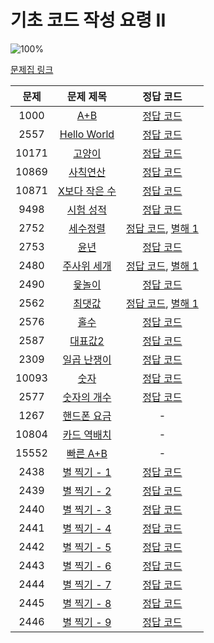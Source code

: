 # 기초 코드 작성 요령 II

![100%](https://progress-bar.dev/25/?scale=28&title=progress&width=500&color=babaca&suffix=/28)

[문제집 링크](https://www.acmicpc.net/workbook/view/7306)

| 문제 | 문제 제목 | 정답 코드 |
| :--: | :--: | :--: |
| 1000 | [A+B](https://www.acmicpc.net/problem/1000) | [정답 코드](../0x02/solutions/1000.cpp) |
| 2557 | [Hello World](https://www.acmicpc.net/problem/2557) | [정답 코드](../0x02/solutions/2557.cpp) |
| 10171 | [고양이](https://www.acmicpc.net/problem/10171) | [정답 코드](../0x02/solutions/10171.cpp) |
| 10869 | [사칙연산](https://www.acmicpc.net/problem/10869) | [정답 코드](../0x02/solutions/10869.cpp) |
| 10871 | [X보다 작은 수](https://www.acmicpc.net/problem/10871) | [정답 코드](../0x02/solutions/10871.cpp) |
| 9498 | [시험 성적](https://www.acmicpc.net/problem/9498) | [정답 코드](../0x02/solutions/9498.cpp) |
| 2752 | [세수정렬](https://www.acmicpc.net/problem/2752) | [정답 코드](../0x02/solutions/2752.cpp), [별해 1](../0x02/solutions/2752_1.cpp) |
| 2753 | [윤년](https://www.acmicpc.net/problem/2753) | [정답 코드](../0x02/solutions/2753.cpp) |
| 2480 | [주사위 세개](https://www.acmicpc.net/problem/2480) | [정답 코드](../0x02/solutions/2480.cpp), [별해 1](../0x02/solutions/2480_1.cpp) |
| 2490 | [윷놀이](https://www.acmicpc.net/problem/2490) | [정답 코드](../0x02/solutions/2490.cpp) |
| 2562 | [최댓값](https://www.acmicpc.net/problem/2562) | [정답 코드](../0x02/solutions/2562.cpp), [별해 1](../0x02/solutions/2562_1.cpp) |
| 2576 | [홀수](https://www.acmicpc.net/problem/2576) | [정답 코드](../0x02/solutions/2576.cpp) |
| 2587 | [대표값2](https://www.acmicpc.net/problem/2587) | [정답 코드](../0x02/solutions/2587.cpp) |
| 2309 | [일곱 난쟁이](https://www.acmicpc.net/problem/2309) | [정답 코드](../0x02/solutions/2309.cpp) |
| 10093 | [숫자](https://www.acmicpc.net/problem/10093) | [정답 코드](../0x02/solutions/10093.cpp) |
| 2577 | [숫자의 개수](https://www.acmicpc.net/problem/2577) | [정답 코드](../0x02/solutions/2577.cpp) |
| 1267 | [핸드폰 요금](https://www.acmicpc.net/problem/1267) | - |
| 10804 | [카드 역배치](https://www.acmicpc.net/problem/10804) | - |
| 15552 | [빠른 A+B](https://www.acmicpc.net/problem/15552) | - |
| 2438 | [별 찍기 - 1](https://www.acmicpc.net/problem/2438) | [정답 코드](../0x02/solutions/2438.cpp) |
| 2439 | [별 찍기 - 2](https://www.acmicpc.net/problem/2439) | [정답 코드](../0x02/solutions/2439.cpp) |
| 2440 | [별 찍기 - 3](https://www.acmicpc.net/problem/2440) | [정답 코드](../0x02/solutions/2440.cpp) |
| 2441 | [별 찍기 - 4](https://www.acmicpc.net/problem/2441) | [정답 코드](../0x02/solutions/2441.cpp) |
| 2442 | [별 찍기 - 5](https://www.acmicpc.net/problem/2442) | [정답 코드](../0x02/solutions/2442.cpp) |
| 2443 | [별 찍기 - 6](https://www.acmicpc.net/problem/2443) | [정답 코드](../0x02/solutions/2443.cpp) |
| 2444 | [별 찍기 - 7](https://www.acmicpc.net/problem/2444) | [정답 코드](../0x02/solutions/2444.cpp) |
| 2445 | [별 찍기 - 8](https://www.acmicpc.net/problem/2445) | [정답 코드](../0x02/solutions/2445.cpp) |
| 2446 | [별 찍기 - 9](https://www.acmicpc.net/problem/2446) | [정답 코드](../0x02/solutions/2446.cpp) |
